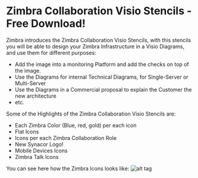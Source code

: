 # Zimbra Collaboration Visio Stencils - Free Download!
Zimbra introduces the Zimbra Collaboration Visio Stencils, with this stencils you will be able to design your Zimbra Infrastructure in a Visio Diagrams, and use them for different purposes:
* Add the image into a monitoring Platform and add the checks on top of the image.
* Use the Diagrams for internal Technical Diagrams, for Single-Server or Multi-Server
* Use the Diagrams in a Commercial proposal to explain the Customer the new architecture
* etc.

Some of the Highlights of the Zimbra Collaboration Visio Stencils are:
* Each Zimbra Color (Blue, red, gold) per each icon
* Flat Icons
* Icons per each Zimbra Collaboration Role
* New Synacor Logo!
* Mobile Devices Icons
* Zimbra Talk Icons

You can see here how the Zimbra Icons looks like:
![alt tag](https://raw.githubusercontent.com/jorgedlcruz/Zimbra-Icon-Library/master/Icon%20library%20Overview.png)
